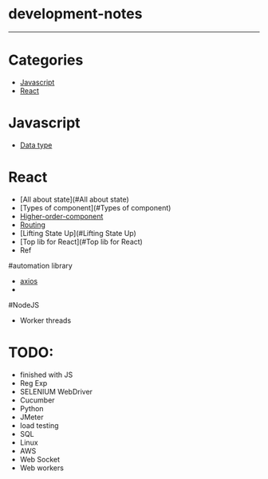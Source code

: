 # development-notes


---

# Categories

* [Javascript](#Javascript)
* [React](#React)


# Javascript
* [Data type](#https://github.com/numon/development-notes/blob/master/Javascript/dataType.md)

# React
* [All about state](#All about state)
* [Types of component](#Types of component)
* [Higher-order-component](#Higher-order-component)
* [Routing](#Routing)
* [Lifting State Up](#Lifting State Up)
* [Top lib for React](#Top lib for React)
* Ref


#automation library 
* [axios](#axios)
* 


#NodeJS

* Worker threads

# TODO:
* finished with JS
* Reg Exp
* SELENIUM WebDriver
* Cucumber
* Python
* JMeter
* load testing
* SQL
* Linux
* AWS
* Web Socket 
* Web workers
